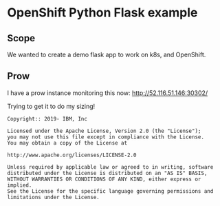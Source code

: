 # OpenShift Python Flask example

## Scope

We wanted to create a demo flask app to work on k8s, and OpenShift.

## Prow

I have a prow instance monitoring this now:
<http://52.116.51.146:30302/>

Trying to get it to do my sizing!

```text
Copyright:: 2019- IBM, Inc

Licensed under the Apache License, Version 2.0 (the "License");
you may not use this file except in compliance with the License.
You may obtain a copy of the License at

http://www.apache.org/licenses/LICENSE-2.0

Unless required by applicable law or agreed to in writing, software
distributed under the License is distributed on an "AS IS" BASIS,
WITHOUT WARRANTIES OR CONDITIONS OF ANY KIND, either express or implied.
See the License for the specific language governing permissions and
limitations under the License.
```
